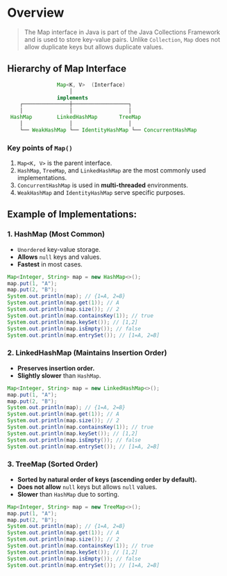 # Overview
> The Map interface in Java is part of the Java Collections Framework and is used to store key-value pairs. Unlike `Collection`, `Map` does not allow duplicate keys but allows duplicate values.

## Hierarchy of Map Interface

```java
                Map<K, V>  (Interface)
                    │
                implements
    ┌───────────────┼──────────────────┐
    │               │                  │
 HashMap        LinkedHashMap       TreeMap
    │               │                  │
    └── WeakHashMap └── IdentityHashMap └── ConcurrentHashMap

```

### Key points of `Map()`
1. `Map<K, V>` is the parent interface.
2. `HashMap`, `TreeMap`, and `LinkedHashMap` are the most commonly used implementations.
3. `ConcurrentHashMap` is used in **multi-threaded** environments.
4. `WeakHashMap` and `IdentityHashMap` serve specific purposes.

## Example of Implementations:

### 1. HashMap (Most Common)
- `Unordered` key-value storage.
- **Allows** `null` keys and values.
- **Fastest** in most cases.
```java
Map<Integer, String> map = new HashMap<>();
map.put(1, "A");
map.put(2, "B");
System.out.println(map); // {1=A, 2=B}
System.out.println(map.get(1)); // A
System.out.println(map.size()); // 2
System.out.println(map.containsKey(1)); // true
System.out.println(map.keySet()); // [1,2]
System.out.println(map.isEmpty()); // false
System.out.println(map.entrySet()); // [1=A, 2=B]
```
### 2.  LinkedHashMap (Maintains Insertion Order)
- **Preserves insertion order.**
- **Slightly slower** than `HashMap`.

```java
Map<Integer, String> map = new LinkedHashMap<>();
map.put(1, "A");
map.put(2, "B");
System.out.println(map); // {1=A, 2=B}
System.out.println(map.get(1)); // A
System.out.println(map.size()); // 2
System.out.println(map.containsKey(1)); // true
System.out.println(map.keySet()); // [1,2]
System.out.println(map.isEmpty()); // false
System.out.println(map.entrySet()); // [1=A, 2=B]
```

### 3. TreeMap (Sorted Order)
- **Sorted by natural order of keys (ascending order by default).**
- **Does not allow** `null` keys but allows `null` values.
- **Slower** than `HashMap` due to sorting.
```java
Map<Integer, String> map = new TreeMap<>();
map.put(1, "A");
map.put(2, "B");
System.out.println(map); // {1=A, 2=B}
System.out.println(map.get(1)); // A
System.out.println(map.size()); // 2
System.out.println(map.containsKey(1)); // true
System.out.println(map.keySet()); // [1,2]
System.out.println(map.isEmpty()); // false
System.out.println(map.entrySet()); // [1=A, 2=B]
```